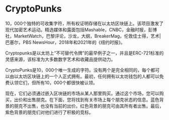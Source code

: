 # 

# CryptoPunks

10，000个独特的可收集字符，所有权证明存储在以太坊区块链上。该项目激发了现代加密艺术运动。精选媒体和露面包括Mashable，CNBC，金融时报，彭博社，MarketWatch，巴黎评论，沙龙，大纲，BreakerMag，伦敦佳士得，艺术|巴塞尔，PBS NewsHour，2018年和2021年的《纽约时报》。

 Cryptopunks是以太坊上“不可替代令牌”的最早例子之一，并且是ERC-721标准的灵感来源，该标准为大多数数字艺术和收藏品提供动力。

CryptoPunks是10，000个唯一生成的字符。没有两个是完全相同的，每个都可以由以太坊区块链上的一个人正式拥有。最初，任何拥有以太坊钱包的人都可以免费认领它们，但所有10，000个都很快被认领。

现在，它们必须通过嵌入区块链的市场从某人那里购买。通过这个市场，您可以购买，出价和出售朋克。在下面，您将找到有关市场上每个朋克状态的信息。蓝色背景的朋克不出售，也没有当前的出价。红色背景的朋克可由其所有者出售。最后，紫色背景的朋克们对他们进行了积极的竞标。

